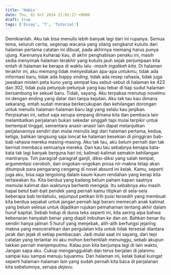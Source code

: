 ```yaml
---
title: 'Habis'
date: Thu, 02 Oct 2014 21:02:27 +0000
draft: true
tags: ['Essay', 'T', 'Tutorial']
---
```


Demikianlah. Aku tak bisa menulis lebih banyak lagi dari ini rupanya. Semua tema, seluruh cerita, segenap wacana yang silang sengkarut kutulis dari halaman pertama catatan ini dibuat, pada akhirnya memang harus punya ujung. Karenanya kuharap kau, di akhir penghabisan penaku ini, masih sedia menyimak halaman terakhir yang kutulis jauh sejak perjumpaan kita entah di halaman ke berapa di waktu lalu -_masih ingatkah kita._ Di halaman terakhir ini, aku memang tidak menyediakan apa-apa untukmu, tidak ada informasi baru, tidak ada _happy ending,_ tidak ada resep rahasia, tidak juga jawaban misteri peta kuno yang sempat kau sebut-sebut di halaman ke 423 dan 302, tidak pula petunjuk-petunjuk yang kau tebar di tiap sudut halaman bersambung ke sekuel baru. Tidak, sayang. Aku terpaksa menutup novelmu ini dengan ending yang datar dan tanpa kejutan. Aku tak tau kau dimana sekarang, entah sudah merasa berkecukupan dan kehilangan dorongan untuk menulis halaman-halaman baru lagi yang selalu kau janjikan. Perpisahan ini, sebut saja serupa simpang dimana kita dan pembaca lain melambatkan perjalanan bukan sekedar singgah tapi mulai terpikir untuk bertempat tinggal, sementara anasir-anasir lain dapat melanjutkan perjalanannya sendiri dan mulai menulis lagi dari halaman pertama, kedua, ketiga, bahkan langsung saja loncat ke halaman kesekian di pinggiran bab-bab rahasia mereka masing-masing. Aku tak tau, aku belum pernah dan tak berniat membaca semuanya mereka. Dan kau tau sebabnya kenapa kata-kata tak lagi banyak berguna hari ini; kalimat-kalimat semakin kehilangan mantranya. Toh paragraf-paragraf ganjil, diksi-diksi yang salah tempat, argumentasi ceroboh, dan ongokan-ongokan prosa nir-makna tetap akan ditumpuk para pengarang cengeng di novel absurd ini kelak. Kamu, seperti juga aku, bisa saja tergolong dalam kaum-kaum rendahan yang kerap kita tertawakan itu. Kita berdua yang kadang belum paham kapan saatnya memulai kalimat dan waktunya berhenti mengeja. Itu sebabnya aku masih hapal betul bait-bait pendek yang pernah kamu titipkan di sela-sela beberapa bab terdahulu, sejumput petikan lirih puisi tersedih yang membuat kita berdua sepakat untuk jangan pernah lagi berani memecah anak kalimat yang belum selesai untuk dijadikan rujukan pemahaman tentang akhir dalam huruf kapital. Sebab hidup di dunia teks seperti ini, kita sering alpa bahwa kebenaran hanyalah benar yang diapit imbuhan _ke_ dan _an_. Bahkan benar itu sendiri hanya jalinan 5 huruf yang menjebak, alih-alih berfungsi jejaring makna yang mencerahkan dan pergulatan kita untuk tidak tersesat diantara jarak dan jejak di setiap pembacaan. Jadi mulai saat ini sayang, dari tepi catatan yang terlantar ini aku mohon berhentilah menunggu, sebab akupun takkan pernah menjemputmu. Kalau pun kita berjumpa lagi di lain waktu, Jangan sapa aku. Cukup mengangguklah dan terus berjalan di jalanmu sampai kau sampai menuju tujuanmu. Dan halaman ini, kelak bakal kuingat seperti halaman-halaman lain yang sudah pernah kita baca di perjalanan kita sebelumnya, serupa _dejavu_.